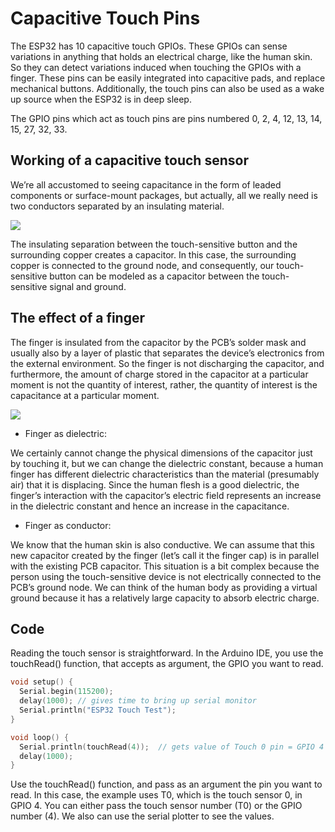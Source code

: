 # Capacitive Touch Pins
The ESP32 has 10 capacitive touch GPIOs. These GPIOs can sense variations in anything that holds an electrical charge, like the human skin. So they can detect variations induced when touching the GPIOs with a finger. These pins can be easily integrated into capacitive pads, and replace mechanical buttons. Additionally, the touch pins can also be used as a wake up source when the ESP32 is in deep sleep.


The GPIO pins which act as touch pins are pins numbered 0, 2, 4, 12, 13, 14, 15, 27, 32, 33.

## Working of a capacitive touch sensor
We’re all accustomed to seeing capacitance in the form of leaded components or surface-mount packages, but actually, all we really need is two conductors separated by an insulating material. 

![](https://www.allaboutcircuits.com/uploads/articles/ICTS_diagram1.JPG)

The insulating separation between the touch-sensitive button and the surrounding copper creates a capacitor. In this case, the surrounding copper is connected to the ground node, and consequently, our touch-sensitive button can be modeled as a capacitor between the touch-sensitive signal and ground.

## The effect of a finger 
The finger is insulated from the capacitor by the PCB’s solder mask and usually also by a layer of plastic that separates the device’s electronics from the external environment. So the finger is not discharging the capacitor, and furthermore, the amount of charge stored in the capacitor at a particular moment is not the quantity of interest, rather, the quantity of interest is the capacitance at a particular moment.

![](https://www.allaboutcircuits.com/uploads/articles/ICTS_diagram2.JPG)

* Finger as dielectric:

We certainly cannot change the physical dimensions of the capacitor just by touching it, but we can change the dielectric constant, because a human finger has different dielectric characteristics than the material (presumably air) that it is displacing. Since the human flesh is a good dielectric, the finger’s interaction with the capacitor’s electric field represents an increase in the dielectric constant and hence an increase in the capacitance.

* Finger as conductor:

We know that the human skin is also conductive. We can assume that this new capacitor created by the finger (let’s call it the finger cap) is in parallel with the existing PCB capacitor. This situation is a bit complex because the person using the touch-sensitive device is not electrically connected to the PCB’s ground node. We can think of the human body as providing a virtual ground because it has a relatively large capacity to absorb electric charge.

## Code
Reading the touch sensor is straightforward. In the Arduino IDE, you use the touchRead() function, that accepts as argument, the GPIO you want to read.

```c
void setup() {
  Serial.begin(115200);
  delay(1000); // gives time to bring up serial monitor
  Serial.println("ESP32 Touch Test");
}

void loop() {
  Serial.println(touchRead(4));  // gets value of Touch 0 pin = GPIO 4
  delay(1000);
}
```

Use the touchRead() function, and pass as an argument the pin you want to read. In this case, the example uses T0, which is the touch sensor 0, in GPIO 4. You can either pass the touch sensor number (T0) or the GPIO number (4). We also can use the serial plotter to see the values.


